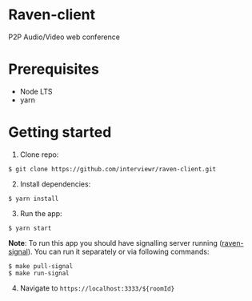 # Raven-client
P2P Audio/Video web conference

# Prerequisites
- Node LTS
- yarn

# Getting started
1. Clone repo:
```
$ git clone https://github.com/interviewr/raven-client.git
```
2. Install dependencies:
```
$ yarn install
```
3. Run the app:
```
$ yarn start
```
**Note**: To run this app you should have signalling server running ([raven-signal](https://github.com/interviewr/raven-signal)).
You can run it separately or via following commands:
```
$ make pull-signal
$ make run-signal
```

4. Navigate to `https://localhost:3333/${roomId}`
